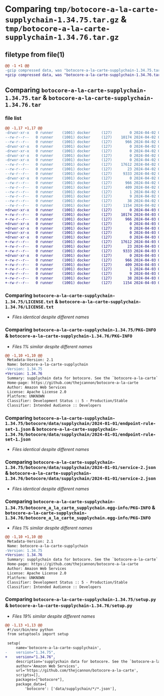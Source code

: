 # Comparing `tmp/botocore-a-la-carte-supplychain-1.34.75.tar.gz` & `tmp/botocore-a-la-carte-supplychain-1.34.76.tar.gz`

## filetype from file(1)

```diff
@@ -1 +1 @@
-gzip compressed data, was "botocore-a-la-carte-supplychain-1.34.75.tar", last modified: Tue Apr  2 01:03:09 2024, max compression
+gzip compressed data, was "botocore-a-la-carte-supplychain-1.34.76.tar", last modified: Wed Apr  3 00:59:30 2024, max compression
```

## Comparing `botocore-a-la-carte-supplychain-1.34.75.tar` & `botocore-a-la-carte-supplychain-1.34.76.tar`

### file list

```diff
@@ -1,17 +1,17 @@
-drwxr-xr-x   0 runner    (1001) docker     (127)        0 2024-04-02 01:03:09.484728 botocore-a-la-carte-supplychain-1.34.75/
--rw-r--r--   0 runner    (1001) docker     (127)    10174 2024-04-02 01:03:09.000000 botocore-a-la-carte-supplychain-1.34.75/LICENSE.txt
--rw-r--r--   0 runner    (1001) docker     (127)      966 2024-04-02 01:03:09.484728 botocore-a-la-carte-supplychain-1.34.75/PKG-INFO
-drwxr-xr-x   0 runner    (1001) docker     (127)        0 2024-04-02 01:03:09.484728 botocore-a-la-carte-supplychain-1.34.75/botocore/
-drwxr-xr-x   0 runner    (1001) docker     (127)        0 2024-04-02 01:03:09.484728 botocore-a-la-carte-supplychain-1.34.75/botocore/data/
-drwxr-xr-x   0 runner    (1001) docker     (127)        0 2024-04-02 01:03:09.484728 botocore-a-la-carte-supplychain-1.34.75/botocore/data/supplychain/
-drwxr-xr-x   0 runner    (1001) docker     (127)        0 2024-04-02 01:03:09.484728 botocore-a-la-carte-supplychain-1.34.75/botocore/data/supplychain/2024-01-01/
--rw-r--r--   0 runner    (1001) docker     (127)    17612 2024-04-02 01:02:34.000000 botocore-a-la-carte-supplychain-1.34.75/botocore/data/supplychain/2024-01-01/endpoint-rule-set-1.json
--rw-r--r--   0 runner    (1001) docker     (127)       23 2024-04-02 01:02:34.000000 botocore-a-la-carte-supplychain-1.34.75/botocore/data/supplychain/2024-01-01/paginators-1.json
--rw-r--r--   0 runner    (1001) docker     (127)     9333 2024-04-02 01:02:34.000000 botocore-a-la-carte-supplychain-1.34.75/botocore/data/supplychain/2024-01-01/service-2.json
-drwxr-xr-x   0 runner    (1001) docker     (127)        0 2024-04-02 01:03:09.484728 botocore-a-la-carte-supplychain-1.34.75/botocore_a_la_carte_supplychain.egg-info/
--rw-r--r--   0 runner    (1001) docker     (127)      966 2024-04-02 01:03:09.000000 botocore-a-la-carte-supplychain-1.34.75/botocore_a_la_carte_supplychain.egg-info/PKG-INFO
--rw-r--r--   0 runner    (1001) docker     (127)      409 2024-04-02 01:03:09.000000 botocore-a-la-carte-supplychain-1.34.75/botocore_a_la_carte_supplychain.egg-info/SOURCES.txt
--rw-r--r--   0 runner    (1001) docker     (127)        1 2024-04-02 01:03:09.000000 botocore-a-la-carte-supplychain-1.34.75/botocore_a_la_carte_supplychain.egg-info/dependency_links.txt
--rw-r--r--   0 runner    (1001) docker     (127)        9 2024-04-02 01:03:09.000000 botocore-a-la-carte-supplychain-1.34.75/botocore_a_la_carte_supplychain.egg-info/top_level.txt
--rw-r--r--   0 runner    (1001) docker     (127)       38 2024-04-02 01:03:09.484728 botocore-a-la-carte-supplychain-1.34.75/setup.cfg
--rw-r--r--   0 runner    (1001) docker     (127)     1154 2024-04-02 01:03:09.000000 botocore-a-la-carte-supplychain-1.34.75/setup.py
+drwxr-xr-x   0 runner    (1001) docker     (127)        0 2024-04-03 00:59:30.700481 botocore-a-la-carte-supplychain-1.34.76/
+-rw-r--r--   0 runner    (1001) docker     (127)    10174 2024-04-03 00:59:30.000000 botocore-a-la-carte-supplychain-1.34.76/LICENSE.txt
+-rw-r--r--   0 runner    (1001) docker     (127)      966 2024-04-03 00:59:30.700481 botocore-a-la-carte-supplychain-1.34.76/PKG-INFO
+drwxr-xr-x   0 runner    (1001) docker     (127)        0 2024-04-03 00:59:30.700481 botocore-a-la-carte-supplychain-1.34.76/botocore/
+drwxr-xr-x   0 runner    (1001) docker     (127)        0 2024-04-03 00:59:30.700481 botocore-a-la-carte-supplychain-1.34.76/botocore/data/
+drwxr-xr-x   0 runner    (1001) docker     (127)        0 2024-04-03 00:59:30.700481 botocore-a-la-carte-supplychain-1.34.76/botocore/data/supplychain/
+drwxr-xr-x   0 runner    (1001) docker     (127)        0 2024-04-03 00:59:30.700481 botocore-a-la-carte-supplychain-1.34.76/botocore/data/supplychain/2024-01-01/
+-rw-r--r--   0 runner    (1001) docker     (127)    17612 2024-04-03 00:58:59.000000 botocore-a-la-carte-supplychain-1.34.76/botocore/data/supplychain/2024-01-01/endpoint-rule-set-1.json
+-rw-r--r--   0 runner    (1001) docker     (127)       23 2024-04-03 00:58:59.000000 botocore-a-la-carte-supplychain-1.34.76/botocore/data/supplychain/2024-01-01/paginators-1.json
+-rw-r--r--   0 runner    (1001) docker     (127)     9333 2024-04-03 00:58:59.000000 botocore-a-la-carte-supplychain-1.34.76/botocore/data/supplychain/2024-01-01/service-2.json
+drwxr-xr-x   0 runner    (1001) docker     (127)        0 2024-04-03 00:59:30.700481 botocore-a-la-carte-supplychain-1.34.76/botocore_a_la_carte_supplychain.egg-info/
+-rw-r--r--   0 runner    (1001) docker     (127)      966 2024-04-03 00:59:30.000000 botocore-a-la-carte-supplychain-1.34.76/botocore_a_la_carte_supplychain.egg-info/PKG-INFO
+-rw-r--r--   0 runner    (1001) docker     (127)      409 2024-04-03 00:59:30.000000 botocore-a-la-carte-supplychain-1.34.76/botocore_a_la_carte_supplychain.egg-info/SOURCES.txt
+-rw-r--r--   0 runner    (1001) docker     (127)        1 2024-04-03 00:59:30.000000 botocore-a-la-carte-supplychain-1.34.76/botocore_a_la_carte_supplychain.egg-info/dependency_links.txt
+-rw-r--r--   0 runner    (1001) docker     (127)        9 2024-04-03 00:59:30.000000 botocore-a-la-carte-supplychain-1.34.76/botocore_a_la_carte_supplychain.egg-info/top_level.txt
+-rw-r--r--   0 runner    (1001) docker     (127)       38 2024-04-03 00:59:30.700481 botocore-a-la-carte-supplychain-1.34.76/setup.cfg
+-rw-r--r--   0 runner    (1001) docker     (127)     1154 2024-04-03 00:59:30.000000 botocore-a-la-carte-supplychain-1.34.76/setup.py
```

### Comparing `botocore-a-la-carte-supplychain-1.34.75/LICENSE.txt` & `botocore-a-la-carte-supplychain-1.34.76/LICENSE.txt`

 * *Files identical despite different names*

### Comparing `botocore-a-la-carte-supplychain-1.34.75/PKG-INFO` & `botocore-a-la-carte-supplychain-1.34.76/PKG-INFO`

 * *Files 1% similar despite different names*

```diff
@@ -1,10 +1,10 @@
 Metadata-Version: 2.1
 Name: botocore-a-la-carte-supplychain
-Version: 1.34.75
+Version: 1.34.76
 Summary: supplychain data for botocore. See the `botocore-a-la-carte` package for more info.
 Home-page: https://github.com/thejcannon/botocore-a-la-carte
 Author: Amazon Web Services
 License: Apache License 2.0
 Platform: UNKNOWN
 Classifier: Development Status :: 5 - Production/Stable
 Classifier: Intended Audience :: Developers
```

### Comparing `botocore-a-la-carte-supplychain-1.34.75/botocore/data/supplychain/2024-01-01/endpoint-rule-set-1.json` & `botocore-a-la-carte-supplychain-1.34.76/botocore/data/supplychain/2024-01-01/endpoint-rule-set-1.json`

 * *Files identical despite different names*

### Comparing `botocore-a-la-carte-supplychain-1.34.75/botocore/data/supplychain/2024-01-01/service-2.json` & `botocore-a-la-carte-supplychain-1.34.76/botocore/data/supplychain/2024-01-01/service-2.json`

 * *Files identical despite different names*

### Comparing `botocore-a-la-carte-supplychain-1.34.75/botocore_a_la_carte_supplychain.egg-info/PKG-INFO` & `botocore-a-la-carte-supplychain-1.34.76/botocore_a_la_carte_supplychain.egg-info/PKG-INFO`

 * *Files 1% similar despite different names*

```diff
@@ -1,10 +1,10 @@
 Metadata-Version: 2.1
 Name: botocore-a-la-carte-supplychain
-Version: 1.34.75
+Version: 1.34.76
 Summary: supplychain data for botocore. See the `botocore-a-la-carte` package for more info.
 Home-page: https://github.com/thejcannon/botocore-a-la-carte
 Author: Amazon Web Services
 License: Apache License 2.0
 Platform: UNKNOWN
 Classifier: Development Status :: 5 - Production/Stable
 Classifier: Intended Audience :: Developers
```

### Comparing `botocore-a-la-carte-supplychain-1.34.75/setup.py` & `botocore-a-la-carte-supplychain-1.34.76/setup.py`

 * *Files 19% similar despite different names*

```diff
@@ -1,13 +1,13 @@
 #!/usr/bin/env python
 from setuptools import setup
 
 setup(
     name='botocore-a-la-carte-supplychain',
-    version="1.34.75",
+    version="1.34.76",
     description='supplychain data for botocore. See the `botocore-a-la-carte` package for more info.',
     author='Amazon Web Services',
     url='https://github.com/thejcannon/botocore-a-la-carte',
     scripts=[],
     packages=["botocore"],
     package_data={
         'botocore': ['data/supplychain/*/*.json'],
```

